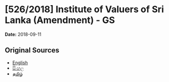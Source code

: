 # [526/2018] Institute of Valuers of Sri Lanka (Amendment) - GS

**Date:** 2018-09-11

## Original Sources

- [English](https://documents.gov.lk/view/bills/2018/9/526-2018_E.pdf)
- [සිංහල](https://documents.gov.lk/view/bills/2018/9/526-2018_S.pdf)
- [தமிழ்](https://documents.gov.lk/view/bills/2018/9/526-2018_T.pdf)
